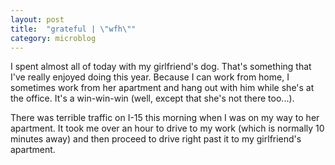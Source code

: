 ```yaml
---
layout: post
title:  "grateful | \"wfh\""
category: microblog
---
```


I spent almost all of today with my girlfriend's dog. That's something that I've really enjoyed doing this year. Because I can work from home, I sometimes work from her apartment and hang out with him while she's at the office. It's a win-win-win (well, except that she's not there too...).

There was terrible traffic on I-15 this morning when I was on my way to her apartment. It took me over an hour to drive to my work (which is normally 10 minutes away) and then proceed to drive right past it to my girlfriend's apartment. 
